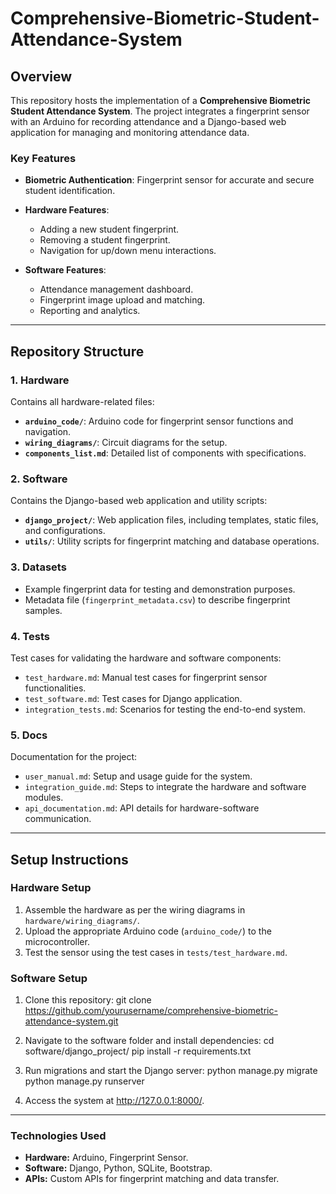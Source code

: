 # Comprehensive-Biometric-Student-Attendance-System

## **Overview**
This repository hosts the implementation of a **Comprehensive Biometric Student Attendance System**. The project integrates a fingerprint sensor with an Arduino for recording attendance and a Django-based web application for managing and monitoring attendance data. 

### **Key Features**
- **Biometric Authentication**: Fingerprint sensor for accurate and secure student identification.
- **Hardware Features**:
  - Adding a new student fingerprint.
  - Removing a student fingerprint.
  - Navigation for up/down menu interactions.

- **Software Features**:
  - Attendance management dashboard.
  - Fingerprint image upload and matching.
  - Reporting and analytics.

---

## **Repository Structure**

### **1. Hardware**
Contains all hardware-related files:
- **`arduino_code/`**: Arduino code for fingerprint sensor functions and navigation.
- **`wiring_diagrams/`**: Circuit diagrams for the setup.
- **`components_list.md`**: Detailed list of components with specifications.

### **2. Software**
Contains the Django-based web application and utility scripts:
- **`django_project/`**: Web application files, including templates, static files, and configurations.
- **`utils/`**: Utility scripts for fingerprint matching and database operations.

### **3. Datasets**
- Example fingerprint data for testing and demonstration purposes.
- Metadata file (`fingerprint_metadata.csv`) to describe fingerprint samples.

### **4. Tests**
Test cases for validating the hardware and software components:
- `test_hardware.md`: Manual test cases for fingerprint sensor functionalities.
- `test_software.md`: Test cases for Django application.
- `integration_tests.md`: Scenarios for testing the end-to-end system.

### **5. Docs**
Documentation for the project:
- `user_manual.md`: Setup and usage guide for the system.
- `integration_guide.md`: Steps to integrate the hardware and software modules.
- `api_documentation.md`: API details for hardware-software communication.

---

## **Setup Instructions**

### **Hardware Setup**
1. Assemble the hardware as per the wiring diagrams in `hardware/wiring_diagrams/`.
2. Upload the appropriate Arduino code (`arduino_code/`) to the microcontroller.
3. Test the sensor using the test cases in `tests/test_hardware.md`.

### **Software Setup**
1. Clone this repository:
         git clone https://github.com/yourusername/comprehensive-biometric-attendance-system.git

2. Navigate to the software folder and install dependencies:
         cd software/django_project/
         pip install -r requirements.txt

3. Run migrations and start the Django server:
         python manage.py migrate
         python manage.py runserver

4. Access the system at http://127.0.0.1:8000/.

---

### **Technologies Used**
- **Hardware:** Arduino, Fingerprint Sensor.
- **Software:** Django, Python, SQLite, Bootstrap.
- **APIs:** Custom APIs for fingerprint matching and data transfer.
